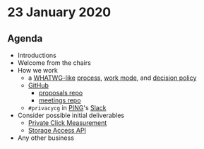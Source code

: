 # 23 January 2020

## Agenda

* Introductions
* Welcome from the chairs
* How we work
    * a [WHATWG-like](https://whatwg.org/faq#process)
      [process](https://privacycg.github.io/charter.html#process),
      [work mode](https://privacycg.github.io/charter.html#work-mode),
      and
      [decision policy](https://privacycg.github.io/charter.html#decisions)
    * [GitHub](https://github.com/privacycg)
        * [proposals repo](https://github.com/privacycg/proposals)
        * [meetings repo](https://github.com/privacycg/meetings)
    * `#privacycg` in [PING](https://www.w3.org/Privacy/IG/)'s [Slack](https://w3cping.slack.com/)
* Consider possible initial deliverables
    * [Private Click Measurement](https://github.com/privacycg/proposals/issues/1)
    * [Storage Access API](https://github.com/privacycg/proposals/issues/2)
* Any other business
